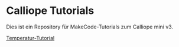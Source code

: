 # Calliope Tutorials

Dies ist ein Repository für MakeCode-Tutorials zum Calliope mini v3.

[Temperatur-Tutorial](https://makecode.calliope.cc/#tutorial:https://github.com/medandlearn/myCalliope-Tutorials/tutorials/temperatur)

